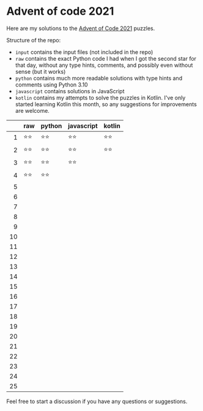 # Advent of code 2021

Here are my solutions to the [Advent of Code 2021](https://adventofcode.com/2021) puzzles.

Structure of the repo:
- `input` contains the input files (not included in the repo)
- `raw` contains the exact Python code I had when I got the second star for that day, without any type hints, comments, and possibly even without sense (but it works)
- `python` contains much more readable solutions with type hints and comments using Python 3.10
- `javascript` contains solutions in JavaScript
- `kotlin` contains my attempts to solve the puzzles in Kotlin. I've only started learning Kotlin this month, so any suggestions for improvements are welcome.

|     | raw  | python | javascript | kotlin |
| --: | ---- | ------ | ---------- | ------ |
|   1 | ⭐⭐   | ⭐⭐     | ⭐⭐         | ⭐⭐     |
|   2 | ⭐⭐   | ⭐⭐     | ⭐⭐         | ⭐⭐     |
|   3 | ⭐⭐   | ⭐⭐     | ⭐⭐         |        |
|   4 | ⭐⭐   | ⭐⭐     |            |        |
|   5 |      |        |            |        |
|   6 |      |        |            |        |
|   7 |      |        |            |        |
|   8 |      |        |            |        |
|   9 |      |        |            |        |
|  10 |      |        |            |        |
|  11 |      |        |            |        |
|  12 |      |        |            |        |
|  13 |      |        |            |        |
|  14 |      |        |            |        |
|  15 |      |        |            |        |
|  16 |      |        |            |        |
|  17 |      |        |            |        |
|  18 |      |        |            |        |
|  19 |      |        |            |        |
|  20 |      |        |            |        |
|  21 |      |        |            |        |
|  22 |      |        |            |        |
|  23 |      |        |            |        |
|  24 |      |        |            |        |
|  25 |      |        |            |        |

Feel free to start a discussion if you have any questions or suggestions.
